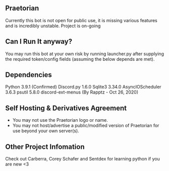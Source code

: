 ## Praetorian
Currently this bot is not open for public use, it is missing various features and is incredibly unstable. Project is on-going
## Can I Run It anyway?
You may run this bot at your own risk by running launcher.py after supplying the required token/config fields (assuming the below depends are met).
## Dependencies
Python 3.9.1 (Confirmed)
Discord.py 1.6.0
Sqlite3 3.34.0
AsyncIOScheduler 3.6.3
psutil 5.8.0
discord-ext-menus (By Rapptz - Oct 26, 2020)

## Self Hosting & Derivatives Agreement
- You may not use the Praetorian logo or name.
- You may not host/advertise a public/modified version of Praetorian for use beyond your own server(s).
## Other Project Infomation
Check out Carberra, Corey Schafer and Sentdex for learning python if you are new <3
